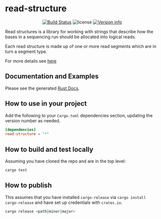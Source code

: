 # read-structure

<p align="center">
  <a href="https://github.com/fulcrumgenomics/read-structure/actions?query=workflow%3ACheck"><img src="https://github.com/fulcrumgenomics/read-structure/actions/workflows/build_and_test.yml/badge.svg" alt="Build Status"></a>
  <img src="https://img.shields.io/crates/l/read_structure.svg" alt="license">
  <a href="https://crates.io/crates/read-structure"><img src="https://img.shields.io/crates/v/read-structure.svg?colorB=319e8c" alt="Version info"></a><br>
</p>

Read structures is a library for working with strings that describe how the bases in a sequencing run should be allocated into logical reads.

Each read structure is made up of one or more read segments which are in turn a segment type.

For more details see [here](https://github.com/fulcrumgenomics/fgbio/wiki/Read-Structures)

## Documentation and Examples

Please see the generated [Rust Docs](https://docs.rs/read_structure).

## How to use in your project

Add the following to your `Cargo.toml` dependencies section, updating the version number as needed.

```toml
[dependencies]
read-structure = "*"
```

## How to build and test locally

Assuming you have cloned the repo and are in the top level:

```bash
cargo test
```

## How to publish

This assumes that you have installed `cargo-release` via `cargo install cargo-release` and have set up credentials with `crates.io`.

```bash
cargo release <path|minor|major>
```
